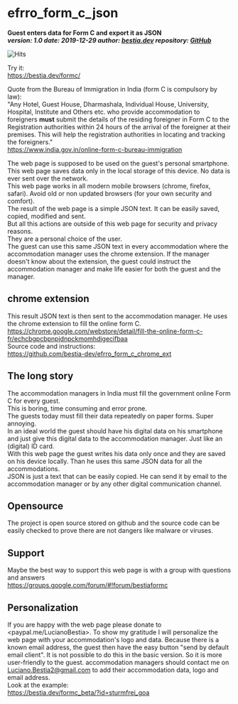 # efrro_form_c_json

**Guest enters data for Form C and export it as JSON**  
***version: 1.0  date: 2019-12-29 author: [bestia.dev](https://bestia.dev) repository: [GitHub](https://github.com/bestia-dev/efrro_form_c_json)***  

![Hits](https://bestia.dev/webpage_hit_counter/get_svg_image/622625443)

Try it:  
<https://bestia.dev/formc/>  
  
Quote from the Bureau of Immigration in India (form C is compulsory by law):  
"Any Hotel, Guest House, Dharmashala, Individual House, University, Hospital, Institute and Others etc. who provide accommodation to foreigners **must** submit the details of the residing foreigner in Form C to the Registration authorities within 24 hours of the arrival of the foreigner at their premises. This will help the registration authorities in locating and tracking the foreigners."  
<https://www.india.gov.in/online-form-c-bureau-immigration>  
  
The web page is supposed to be used on the guest's personal smartphone.  
This web page saves data only in the local storage of this device. No data is ever sent over the network.  
This web page works in all modern mobile browsers (chrome, firefox, safari). Avoid old or non updated browsers (for your own security and comfort).  
The result of the web page is a simple JSON text. It can be easily saved, copied, modified and sent.  
But all this actions are outside of this web page for security and privacy reasons.  
They are a personal choice of the user.  
The guest can use this same JSON text in every accommodation where the accommodation manager uses the chrome extension. If the manager doesn't know about the extension, the guest could instruct the accommodation manager and make life easier for both the guest and the manager.  

## chrome extension

This result JSON text is then sent to the accommodation manager. He uses the chrome extension to fill the online form C.  
<https://chrome.google.com/webstore/detail/fill-the-online-form-c-fr/echcbgpcbpnpjdnpckmomhdjgecifbaa>  
Source code and instructions:  
<https://github.com/bestia-dev/efrro_form_c_chrome_ext>  

## The long story

The accommodation managers in India must fill the government online Form C for every guest.  
This is boring, time consuming and error prone.  
The guests today must fill their data repeatedly on paper forms. Super annoying.  
In an ideal world the guest should have his digital data on his smartphone and just give this digital data to the accommodation manager. Just like an (digital) ID card.  
With this web page the guest writes his data only once and they are saved on his device locally. Than he uses this same JSON data for all the accommodations.  
JSON is just a text that can be easily copied. He can send it by email to the accommodation manager or by any other digital communication channel.  

## Opensource

The project is open source stored on github and the source code can be easily checked to prove there are not dangers like malware or viruses.  

## Support

Maybe the best way to support this web page is with a group with questions and answers  
<https://groups.google.com/forum/#!forum/bestiaformc>  

## Personalization

If you are happy with the web page please donate to <paypal.me/LucianoBestia>.
To show my gratitude I will personalize the web page with your accommodation's logo and data. Because there is a known email address, the guest then have the easy button "send by default email client". It is not possible to do this in the basic version. So it is more user-friendly to the guest. accommodation managers should contact me on <Luciano.Bestia2@gmail.com> to add their accommodation data, logo and email address.  
Look at the example:  
<https://bestia.dev/formc_beta/?id=sturmfrei_goa>  


